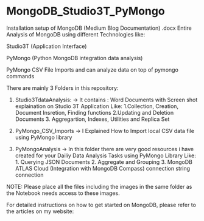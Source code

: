 # MongoDB_Studio3T_PyMongo

Installation setup of MongoDB (Medium Blog Documentation) .docx
Entire Analysis of MongoDB using different Technologies like:

Studio3T (Application Interface)

PyMongo (Python MongoDB integration data analysis)

PyMongo CSV File Imports and can analyze data on top of pymongo commands

There are mainly 3 Folders in this repository:

1. Studio3TdataAnalysis:
-> It contains : Word Documents with Screen shot explaination on Studio 3T Application 
    Like: 1.Collection, Creation, Document Insretion, Finding functions
          2.Updating and Deletion Documents
          3. Aggregartion, Indexes, Utilities and Replica Set
          
          
 2. PyMongo_CSV_Imports
 -> I Explained How to Import local CSV data file using PyMongo library
 
 
 3. PyMongoAnalysis
 -> In this folder there are very good resources i have created for your Dailiy Data Analysis Tasks using PyMongo Library
     Like: 1. Querying JSON Documents
           2. Aggregate and Grouping
           3. MongoDB ATLAS Cloud (Integration with MongoDB Compass) connection string connection
           
           
NOTE: Please place all the files including the images in the same folder as the Notebook needs access to these images.

For detailed instructions on how to get started on MongoDB, please refer to the articles on my website:
